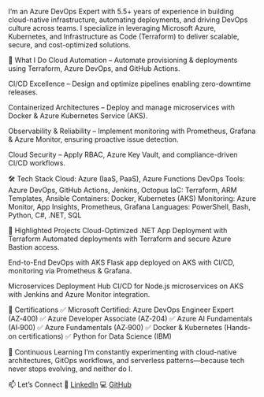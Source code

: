 I’m an Azure DevOps Expert with 5.5+ years of experience in building cloud-native infrastructure, automating deployments, and driving DevOps culture across teams. I specialize in leveraging Microsoft Azure, Kubernetes, and Infrastructure as Code (Terraform) to deliver scalable, secure, and cost-optimized solutions.

🚀 What I Do
Cloud Automation – Automate provisioning & deployments using Terraform, Azure DevOps, and GitHub Actions.

CI/CD Excellence – Design and optimize pipelines enabling zero-downtime releases.

Containerized Architectures – Deploy and manage microservices with Docker & Azure Kubernetes Service (AKS).

Observability & Reliability – Implement monitoring with Prometheus, Grafana & Azure Monitor, ensuring proactive issue detection.

Cloud Security – Apply RBAC, Azure Key Vault, and compliance-driven CI/CD workflows.

🛠 Tech Stack
Cloud: Azure (IaaS, PaaS), Azure Functions
DevOps Tools: Azure DevOps, GitHub Actions, Jenkins, Octopus
IaC: Terraform, ARM Templates, Ansible
Containers: Docker, Kubernetes (AKS)
Monitoring: Azure Monitor, App Insights, Prometheus, Grafana
Languages: PowerShell, Bash, Python, C#, .NET, SQL

🌟 Highlighted Projects
Cloud-Optimized .NET App Deployment with Terraform
Automated deployments with Terraform and secure Azure Bastion access.

End-to-End DevOps with AKS
Flask app deployed on AKS with CI/CD, monitoring via Prometheus & Grafana.

Microservices Deployment Hub
CI/CD for Node.js microservices on AKS with Jenkins and Azure Monitor integration.

🏅 Certifications
✅ Microsoft Certified: Azure DevOps Engineer Expert (AZ‑400)
✅ Azure Developer Associate (AZ‑204)
✅ Azure AI Fundamentals (AI‑900)
✅ Azure Fundamentals (AZ‑900)
✅ Docker & Kubernetes (Hands-on certifications)
✅ Python for Data Science (IBM)

🌱 Continuous Learning
I’m constantly experimenting with cloud-native architectures, GitOps workflows, and serverless patterns—because tech never stops evolving, and neither do I.

📫 Let’s Connect
💼 [LinkedIn](https://www.linkedin.com/in/satyabrataswain480/)
💻 [GitHub](https://github.com/Satyabrataswain480/Satyabrataswain480)

